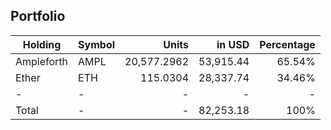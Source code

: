 ## Portfolio

|Holding|Symbol|Units|in USD|Percentage|
|---|----|---:|---:|---:|
|Ampleforth|AMPL|20,577.2962|53,915.44|65.54%|
|Ether|ETH|115.0304|28,337.74|34.46%|
|-|-|-|-|-|
|Total|-|-|82,253.18|100%|
